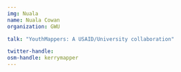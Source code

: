```yaml
---
img: Nuala
name: Nuala Cowan
organization: GWU

talk: "YouthMappers: A USAID/University collaboration"

twitter-handle: 
osm-handle: kerrymapper
---
```

